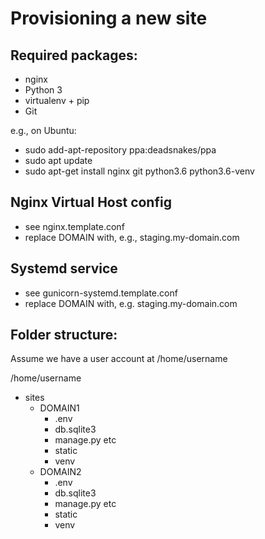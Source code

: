 Provisioning a new site
=======================

## Required packages:

* nginx
* Python 3
* virtualenv + pip
* Git

e.g., on Ubuntu:

* sudo add-apt-repository ppa:deadsnakes/ppa
* sudo apt update
* sudo apt-get install nginx git python3.6 python3.6-venv

## Nginx Virtual Host config

* see nginx.template.conf
* replace DOMAIN with, e.g., staging.my-domain.com

## Systemd service

* see gunicorn-systemd.template.conf
* replace DOMAIN with, e.g. staging.my-domain.com

## Folder structure:

Assume we have a user account at /home/username

/home/username
* sites
  * DOMAIN1
    * .env
    * db.sqlite3
    * manage.py etc
    * static
    * venv
  * DOMAIN2
    * .env
    * db.sqlite3
    * manage.py etc
    * static
    * venv
